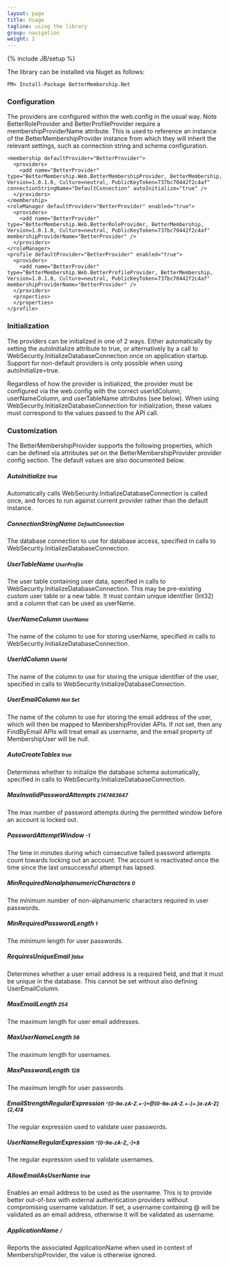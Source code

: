 ```yaml
---
layout: page
title: Usage
tagline: using the library
group: navigation
weight: 1
---
```

{% include JB/setup %}

The library can be installed via Nuget as follows:

	PM> Install-Package BetterMembership.Net
	
### Configuration

The providers are configured within the web.config in the usual way. Note BetterRoleProvider and BetterProfileProvider require a membershipProviderName attribute. This is used to reference an instance of the BetterMembershipProvider instance from which they will inherit the relevant settings, such as connection string and schema configuration.

	<membership defaultProvider="BetterProvider">
      <providers>
        <add name="BetterProvider" type="BetterMembership.Web.BetterMembershipProvider, BetterMembership, Version=1.0.1.0, Culture=neutral, PublicKeyToken=737bc70442f2c4af" connectionStringName="DefaultConnection" autoInitialize="true" />
      </providers>
    </membership>
    <roleManager defaultProvider="BetterProvider" enabled="true">
      <providers>
        <add name="BetterProvider" type="BetterMembership.Web.BetterRoleProvider, BetterMembership, Version=1.0.1.0, Culture=neutral, PublicKeyToken=737bc70442f2c4af" membershipProviderName="BetterProvider" />
      </providers>
    </roleManager>
    <profile defaultProvider="BetterProvider" enabled="true">
      <providers>
        <add name="BetterProvider" type="BetterMembership.Web.BetterProfileProvider, BetterMembership, Version=1.0.1.0, Culture=neutral, PublicKeyToken=737bc70442f2c4af" membershipProviderName="BetterProvider" />
      </providers>
	  <properties>
	  </properties>
    </profile>
	
### Initialization

The providers can be initialized in one of 2 ways. Either automatically by setting the autoInitialize attribute to true, or alternatively by a call to WebSecurity.InitializeDatabaseConnection once on application startup. Support for non-default providers is only possible when using autoInitialize=true. 

Regardless of how the provider is initialized, the provider must be configured via the web.config with the correct userIdColumn, userNameColumn, and userTableName attributes (see below). When using WebSecurity.InitializeDatabaseConnection for initialization, these values must correspond to the values passed to the API call.

### Customization

The BetterMembershipProvider supports the following properties, which can be defined via attributes set on the BetterMembershipProvider provider config section. The default values are also documented below.

##### AutoInitialize <small>true</small>

Automatically calls WebSecurity.InitializeDatabaseConnection is called once, and forces to run against current provider rather than the default instance.

##### ConnectionStringName <small>DefaultConnection</small>

The database connection to use for database access, specified in calls to WebSecurity.InitializeDatabaseConnection.

##### UserTableName <small>UserProfile</small>

The user table containing user data, specified in calls to WebSecurity.InitializeDatabaseConnection. This may be pre-existing custom user table or a new table. It must contain unique identifier (Int32) and a column that can be used as userName.

##### UserNameColumn <small>UserName</small>

The name of the column to use for storing userName, specified in calls to WebSecurity.InitializeDatabaseConnection.

##### UserIdColumn <small>UserId</small>

The name of the column to use for storing the unique identifier of the user, specified in calls to WebSecurity.InitializeDatabaseConnection.

##### UserEmailColumn <small>Not Set</small>

The name of the column to use for storing the email address of the user, which will then be mapped to MembershipProvider APIs. If not set, then any FindByEmail APIs will treat email as username, and the email property of MembershipUser will be null.

##### AutoCreateTables <small>true</small>

Determines whether to initialize the database schema automatically, specified in calls to WebSecurity.InitializeDatabaseConnection.

##### MaxInvalidPasswordAttempts <small>2147483647</small>

The max number of password attempts during the permitted window before an account is locked out.

##### PasswordAttemptWindow <small>-1</small>

The time in minutes during which consecutive failed password attempts count towards locking out an account. The account is reactivated once the time since the last unsuccessful attempt has lapsed.

##### MinRequiredNonalphanumericCharacters <small>0</small>

The minimum number of non-alphanumeric characters required in user passwords.

##### MinRequiredPasswordLength <small>1</small>

The minimum length for user passwords.

##### RequiresUniqueEmail <small>false</small>

Determines whether a user email address is a required field, and that it must be unique in the database. This cannot be set without also defining UserEmailColumn.

##### MaxEmailLength <small>254</small>

The maximum length for user email addresses.

##### MaxUserNameLength <small>56</small>

The maximum length for usernames.

##### MaxPasswordLength <small>128</small>

The maximum length for user passwords.

##### EmailStrengthRegularExpression <small>^[0-9a-zA-Z.+_-]+@[0-9a-zA-Z.+_-]+\.[a-zA-Z]{2,4}$</small>

The regular expression used to validate user passwords.

##### UserNameRegularExpression <small>^[0-9a-zA-Z_-]+$</small>

The regular expression used to validate usernames.

##### AllowEmailAsUserName <small>true</small>

Enables an email address to be used as the username. This is to provide better out-of-box with external authentication providers without compromising username validation. If set, a username containing @ will be validated as an email address, otherwise it will be validated as username.

##### ApplicationName <small>/</small>

Reports the associated ApplicationName when used in context of  MembershipProvider, the value is otherwise ignored.








